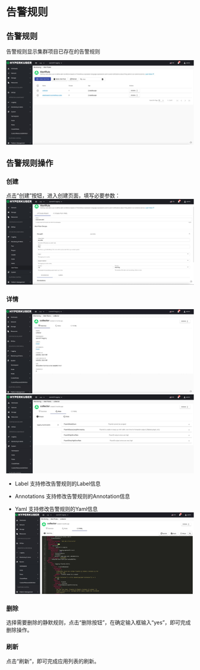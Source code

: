 # 告警规则

## 告警规则
告警规则显示集群项目已存在的告警规则

![Minion](../../../assets/images/monitoring/rule-list.jpg)

## 告警规则操作
### 创建
点击“创建”按钮，进入创建页面，填写必要参数：
![Minion](../../../assets/images/monitoring/rule-create.jpg)

### 详情

![Minion](../../../assets/images/monitoring/rule-info.jpg)
![Minion](../../../assets/images/monitoring/rule-info2.jpg)
* Label
支持修改告警规则的Label信息

* Annotations
支持修改告警规则的Annotation信息

* Yaml
支持修改告警规则的Yaml信息
![Minion](../../../assets/images/monitoring/rule-info3.jpg)


### 删除
选择需要删除的静默规则，点击“删除按钮”，在确定输入框输入“yes”，即可完成删除操作。
### 刷新
点击“刷新”，即可完成应用列表的刷新。